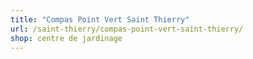 ```yaml
---
title: "Compas Point Vert Saint Thierry"
url: /saint-thierry/compas-point-vert-saint-thierry/
shop: centre de jardinage
---
```

